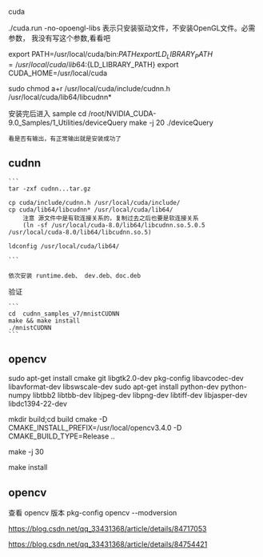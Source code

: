 cuda

./cuda.run -no-opoengl-libs 表示只安装驱动文件，不安装OpenGL文件。必需参数，
    我没有写这个参数,看看吧

export PATH=/usr/local/cuda/bin:${PATH}
export LD_LIBRARY_PATH=/usr/local/cuda/lib64:${LD_LIBRARY_PATH}
export CUDA_HOME=/usr/local/cuda

sudo chmod a+r /usr/local/cuda/include/cudnn.h /usr/local/cuda/lib64/libcudnn*


安装完后进入 sample
    cd /root/NVIDIA_CUDA-9.0_Samples/1_Utilities/deviceQuery
    make -j 20
    ./deviceQuery
    
    看是否有输出，有正常输出就是安装成功了



## cudnn

    ```
    tar -zxf cudnn...tar.gz

    cp cuda/include/cudnn.h /usr/local/cuda/include/
    cp cuda/lib64/libcudnn* /usr/local/cuda/lib64/
        注意 源文件中是有软连接关系的，复制过去之后也要是软连接关系
        (ln -sf /usr/local/cuda-8.0/lib64/libcudnn.so.5.0.5 /usr/local/cuda-8.0/lib64/libcudnn.so.5)

    ldconfig /usr/local/cuda/lib64/
    
    ```

    依次安装 runtime.deb、 dev.deb、doc.deb

验证

    ```
    cd  cudnn_samples_v7/mnistCUDNN
    make && make install
    ./mnistCUDNN
    ```

    

## opencv
sudo apt-get install cmake git libgtk2.0-dev pkg-config libavcodec-dev libavformat-dev libswscale-dev
sudo apt-get install python-dev python-numpy libtbb2 libtbb-dev libjpeg-dev libpng-dev libtiff-dev libjasper-dev libdc1394-22-dev

mkdir build;cd build
cmake -D CMAKE_INSTALL_PREFIX=/usr/local/opencv3.4.0 -D CMAKE_BUILD_TYPE=Release ..

make -j 30

make install


## opencv 

查看 opencv 版本
    pkg-config opencv --modversion

https://blog.csdn.net/qq_33431368/article/details/84717053

https://blog.csdn.net/qq_33431368/article/details/84754421
